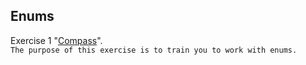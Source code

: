 ##  Enums
Exercise 1 "[Compass](https://github.com/pp8a/Java_Basics_ENG/tree/main/Enums/compass)". <br/> ```The purpose of this exercise is to train you to work with enums.```
